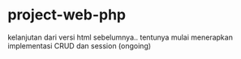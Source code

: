 # project-web-php
kelanjutan dari versi html sebelumnya.. tentunya mulai menerapkan implementasi CRUD dan session (ongoing)
